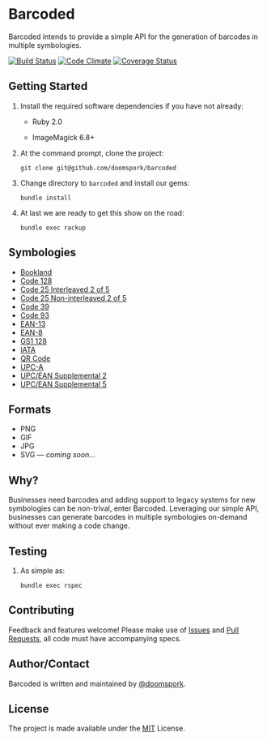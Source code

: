 # Barcoded

Barcoded intends to provide a simple API for the generation of barcodes in multiple symbologies.

[![Build Status](https://travis-ci.org/doomspork/barcoded.png?branch=master)](https://travis-ci.org/doomspork/barcoded) [![Code Climate](https://codeclimate.com/github/doomspork/barcoded.png)](https://codeclimate.com/github/doomspork/barcoded) [![Coverage Status](https://coveralls.io/repos/doomspork/barcoded/badge.png?branch=master)](https://coveralls.io/r/doomspork/barcoded)

## Getting Started

1. Install the required software dependencies if you have not already:

    + Ruby 2.0
    
    + ImageMagick 6.8+

2. At the command prompt, clone the project:

	`git clone git@github.com/doomspork/barcoded`

3. Change directory to `barcoded` and install our gems:

	`bundle install`

4. At last we are ready to get this show on the road:

	`bundle exec rackup`

## Symbologies

+ [Bookland](http://en.wikipedia.org/wiki/Bookland)
+ [Code 128](http://en.wikipedia.org/wiki/Code_128)
+ [Code 25 Interleaved 2 of 5](http://en.wikipedia.org/wiki/Interleaved_2_of_5)
+ [Code 25 Non-interleaved 2 of 5](http://en.wikipedia.org/wiki/Interleaved_2_of_5)
+ [Code 39](http://en.wikipedia.org/wiki/Code_39)
+ [Code 93](http://en.wikipedia.org/wiki/Code_93)
+ [EAN-13](http://en.wikipedia.org/wiki/EAN-13)
+ [EAN-8](http://en.wikipedia.org/wiki/EAN-8)
+ [GS1 128](http://en.wikipedia.org/wiki/GS1-128)
+ [IATA](http://en.wikipedia.org/wiki/International_Air_Transport_Association)
+ [QR Code](http://en.wikipedia.org/wiki/QR_code)
+ [UPC-A](http://en.wikipedia.org/wiki/Universal_Product_Code)
+ [UPC/EAN Supplemental 2](http://en.wikipedia.org/wiki/EAN_2)
+ [UPC/EAN Supplemental 5](http://en.wikipedia.org/wiki/EAN_5)

## Formats

+ PNG
+ GIF
+ JPG
+ SVG — _coming soon..._

## Why?

Businesses need barcodes and adding support to legacy systems for new symbologies can be non-trival, enter Barcoded.  Leveraging our simple API, businesses can generate barcodes in multiple symbologies on-demand without ever making a code change.

## Testing

1. As simple as:

	`bundle exec rspec`

## Contributing

Feedback and features welcome!  Please make use of [Issues](https://github.com/doomspork/barcoded/issues) and [Pull Requests](https://github.com/doomspork/barcoded/pulls), all code must have accompanying specs.

## Author/Contact

Barcoded is written and maintained by [@doomspork](github.com/doomspork).

## License

The project is made available under the [MIT](http://opensource.org/licenses/MIT) License.
